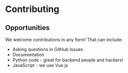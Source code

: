 # Contributing

## Opportunities

We welcome contributions in any form! That can include:
* Asking questions in GitHub Issues
* Documentation
* Python code - great for backend people and hackers!
* JavaScript - we use Vue.js
